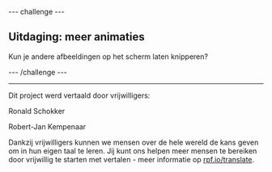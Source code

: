 --- challenge ---

## Uitdaging: meer animaties

Kun je andere afbeeldingen op het scherm laten knipperen?

--- /challenge ---


***
Dit project werd vertaald door vrijwilligers:

Ronald Schokker

Robert-Jan Kempenaar

Dankzij vrijwilligers kunnen we mensen over de hele wereld de kans geven om in hun eigen taal te leren. Jij kunt ons helpen meer mensen te bereiken door vrijwillig te starten met vertalen - meer informatie op [rpf.io/translate](https://rpf.io/translate).